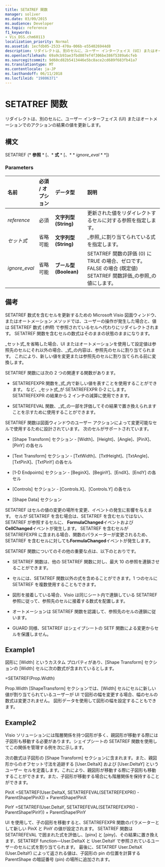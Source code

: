 ```yaml
---
title: SETATREF 関数
manager: soliver
ms.date: 03/09/2015
ms.audience: Developer
ms.topic: reference
f1_keywords:
- Vis_DSS.chm60113
localization_priority: Normal
ms.assetid: 1ecfdb05-2533-470a-006b-e554026944d8
description: リダイレクトは、別のセルに、ユーザー インターフェイス (UI) またはオートメーションでのアクションの結果の値を更新します。
ms.openlocfilehash: 69a9cb93ae3fbd807ef4f306be386f5389a6cfeb
ms.sourcegitcommit: 9d60cd82b5413446e5bc8ace2cd689f683fb41a7
ms.translationtype: MT
ms.contentlocale: ja-JP
ms.lasthandoff: 06/11/2018
ms.locfileid: "19806371"
---
```

# <a name="setatref-function"></a>SETATREF 関数

リダイレクトは、別のセルに、ユーザー インターフェイス (UI) またはオートメーションでのアクションの結果の値を更新します。 
  
## <a name="syntax"></a>構文

SETATREF (* **参照** * [、* **式** * [、* * *ignore_eval* * *]) 
  
### <a name="parameters"></a>Parameters

|**名前**|**必須 / オプション**|**データ型**|**説明**|
|:-----|:-----|:-----|:-----|
| _reference_ <br/> |必須  <br/> |**文字列型 (String)** <br/> |更新された値をリダイレクトするセルに対する参照を指定します。  <br/> |
| _セット式_ <br/> |省略可能  <br/> |**文字列型 (String)** <br/> |_参照_に割り当てられている式を指定します。  <br/> |
| _ignore_eval_ <br/> |省略可能  <br/> |**ブール型 (Boolean)** <br/> |SETATREF 関数の評価 (0) に TRUE の場合、ゼロです。FALSE の場合 (既定値) SETATREF 関数評価_の参照_の値にします。  <br/> |
   
## <a name="remarks"></a>備考

SETATREF 数式を含むセルを更新するための Microsoft Visio 図面ウィンドウ、またはオートメーション メソッドでは、ユーザーの操作が発生した場合と、値は SETATREF 数式 (_参照_) で参照されているセルへ代わりにリダイレクトされます。 SETATREF 関数を含むセルの数式はそのままの状態のままになります。
  
_セット式_を省略した場合、UI またはオートメーションを使用して設定値は参照先のセルにそれ以外の場合、_式_の内容は、参照先のセルに割り当てられます。 これにより、新しい値を変更または参照先のセルに割り当てられる前に変換します。 
  
SETATREF 関数には次の 2 つの関連する関数があります。 
  
- SETATREFEXPR 関数を_式_内で新しい値を表すことを使用することができます。 など、_セット式_が SETATREFEXPR ()-2 にします。 SETATREFEXPR の結果から 2 インチの減算に使用できます。 
    
- SETATREFEVAL 関数、_式_の一部を評価してその結果で置き換えられますことを示すために使用することができます。 
    
SETATREF 関数は図面ウィンドウのユーザー アクションによって変更可能なセルで使用するために設計されています。 次のセルがサポートされています。
  
- [Shape Transform] セクション - [Width]、[Height]、[Angle]、[PinX]、[PinY] の各セル
    
- [Text Transform] セクション - [TxtWidth]、[TxtHeight]、[TxtAngle]、[TxtPinX]、[TxtPinY] の各セル
    
- [1-D Endpoints] セクション - [BeginX]、[BeginY]、[EndX]、[EndY] の各セル
    
- [Controls] セクション - [Controls.X]、[Controls.Y] の各セル
    
- [Shape Data] セクション
    
SETATREF はセルの値の変更の場所を変更、イベントの発生に影響を与えます。 セルが SETATREF を含む場合は、SETATREF を含むセルではない、SETATREF が参照するセルに、 **FormulaChanged**イベントおよび**CellChanged**イベントが発生します。 SETATREF を含むセルが SETATREFEXPR に含まれる場合、関数のパラメーターが変更されるため、SETATREF を含むセルに対しても**FormulaChanged**イベントが発生します。 
  
SETATREF 関数についてのその他の重要な点は、以下のとおりです。
  
- SETATREF 関数は、他の SETATREF 関数に対し、最大 10 の参照を連鎖させることができます。 
    
- セルには、SETATREF 関数以外の式を含めることができます。1 つのセルに SETATREF を複数使用することもできます。
    
- 図形を接着している場合、Visio は同じシート内で連鎖している SETATREF 参照に従って、参照先のセルに接着する数式を配置します。 
    
- オートメーションは SETATREF 関数を認識して、参照先のセルの連鎖に従います。 
    
- GUARD 同様、SETATREF はシェイプシートの SETF 関数による変更からセルを保護しません。
    
## <a name="example1"></a>Example1

図形に [Width] というカスタム プロパティがあり、[Shape Transform] セクションの [Width] セルに次の数式が含まれているとします。
  
=SETATREF(Prop.Width)
  
Prop.Width [ShapeTransform] セクションでは、[Width] セルにセルに新しい値が割り当てられているユーザーが UI で図形の幅を変更する場合、幅のセルの数式は変更されません。 図形データを使用して図形の幅を設定することもできます。
  
## <a name="example2"></a>Example2

Visio ソリューションには階層関係を持つ図形が多く、親図形が移動する際には子図形も移動する必要があります。シェイプシートの SETATREF 関数を使用してこの関係を管理する例を次に示します。 
  
次の数式は子図形の [Shape Transform] セクションに含まれます。また、親図形からのオフセット寸法を追跡する [User.DeltaX] および [User.DeltaY] というユーザー セルを定義します。これにより、親図形が移動する際に子図形も移動することができます。また、子図形が移動する場合にも階層関係を保持することができます。
  
PinX =SETATREF(User.DeltaX, SETATREFEVAL(SETATREFEXPR() - ParentShape!PinX)) + ParentShape!PinX
  
PinY =SETATREF(User.DeltaY, SETATREFEVAL(SETATREFEXPR() - ParentShape!PinY)) + ParentShape!PinY
  
UI を使用して、子の図形を移動すると、SETATREFEXPR 関数のパラメーターとして新しい PinX と PinY の値が設定されます。 SETATREF 関数は SETATREFEVAL で囲まれた式を評価し、[pinx] と [piny]、その結果に置き換えます、SETATREF function—User.DeltaX と User.DeltaY で参照されているユーザーのセルに式を割り当てられます。 最後に、SETATREF User.DeltaX (User.DeltaY) によって返される値は、子図形の pin の位置を計算する ParentShape の暗証番号 (pin) の場所に追加されます。
  

